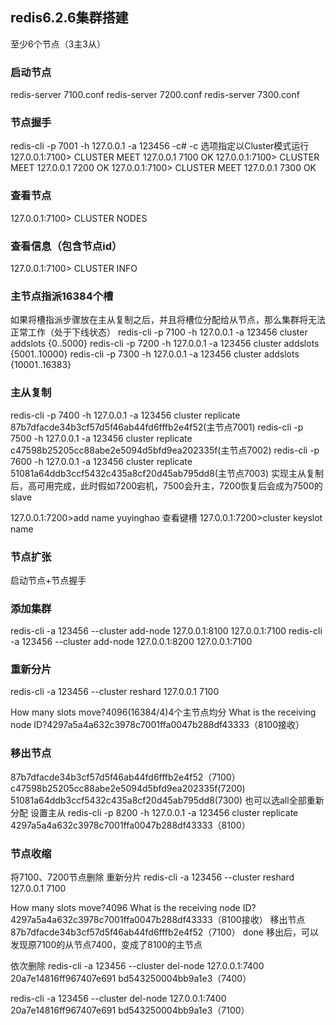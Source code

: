 ## redis6.2.6集群搭建
至少6个节点（3主3从）
### 启动节点
redis-server 7100.conf
redis-server 7200.conf
redis-server 7300.conf
### 节点握手
redis-cli -p 7001 -h 127.0.0.1 -a 123456 -c# -c 选项指定以Cluster模式运行
127.0.0.1:7100> CLUSTER MEET 127.0.0.1 7100 OK 
127.0.0.1:7100> CLUSTER MEET 127.0.0.1 7200 OK
127.0.0.1:7100> CLUSTER MEET 127.0.0.1 7300 OK
### 查看节点
127.0.0.1:7100> CLUSTER NODES
### 查看信息（包含节点id）
127.0.0.1:7100> CLUSTER INFO
### 主节点指派16384个槽
如果将槽指派步骤放在主从复制之后，并且将槽位分配给从节点，那么集群将无法正常工作（处于下线状态）
redis-cli  -p 7100 -h 127.0.0.1 -a 123456 cluster addslots {0..5000}
redis-cli  -p 7200 -h 127.0.0.1 -a 123456 cluster addslots {5001..10000}
redis-cli  -p 7300 -h 127.0.0.1 -a 123456 cluster addslots {10001..16383}
### 主从复制
redis-cli  -p 7400 -h 127.0.0.1 -a 123456 cluster replicate 87b7dfacde34b3cf57d5f46ab44fd6fffb2e4f52(主节点7001)
redis-cli  -p 7500 -h 127.0.0.1 -a 123456 cluster replicate c47598b25205cc88abe2e5094d5bfd9ea202335f(主节点7002)
redis-cli  -p 7600 -h 127.0.0.1 -a 123456 cluster replicate 51081a64ddb3ccf5432c435a8cf20d45ab795dd8(主节点7003)
实现主从复制后，高可用完成，此时假如7200宕机，7500会升主，7200恢复后会成为7500的slave

127.0.0.1:7200>add name yuyinghao
查看键槽
127.0.0.1:7200>cluster keyslot name


### 节点扩张
启动节点+节点握手
### 添加集群
redis-cli -a 123456 --cluster add-node 127.0.0.1:8100 127.0.0.1:7100
redis-cli -a 123456 --cluster add-node 127.0.0.1:8200 127.0.0.1:7100
### 重新分片
redis-cli -a 123456 --cluster reshard 127.0.0.1 7100

How many slots move?4096(16384/4)4个主节点均分
What is the receiving node ID?4297a5a4a632c3978c7001ffa0047b288df43333（8100接收）
### 移出节点
87b7dfacde34b3cf57d5f46ab44fd6fffb2e4f52（7100）
c47598b25205cc88abe2e5094d5bfd9ea202335f(7200)
51081a64ddb3ccf5432c435a8cf20d45ab795dd8(7300)
也可以选all全部重新分配
设置主从
redis-cli  -p 8200 -h 127.0.0.1 -a 123456 cluster replicate 4297a5a4a632c3978c7001ffa0047b288df43333（8100）

### 节点收缩
将7100、7200节点删除
重新分片
redis-cli -a 123456 --cluster reshard 127.0.0.1 7100

How many slots move?4096
What is the receiving node ID?4297a5a4a632c3978c7001ffa0047b288df43333（8100接收）
移出节点
87b7dfacde34b3cf57d5f46ab44fd6fffb2e4f52（7100）
done
移出后，可以发现原7100的从节点7400，变成了8100的主节点

依次删除
redis-cli -a 123456 --cluster del-node 127.0.0.1:7400 20a7e14816ff967407e691
bd543250004bb9a1e3（7400）

redis-cli -a 123456 --cluster del-node 127.0.0.1:7400 20a7e14816ff967407e691
bd543250004bb9a1e3（7100）
